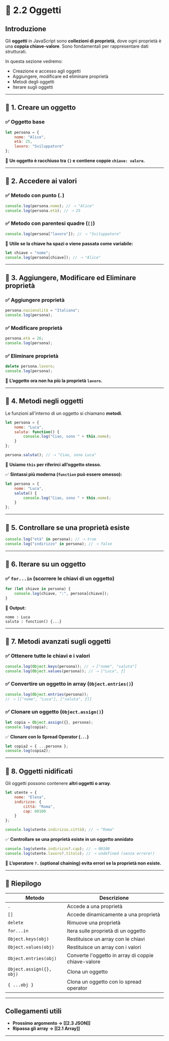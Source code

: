 # 📜 2.2 Oggetti

## Introduzione

Gli **oggetti** in JavaScript sono **collezioni di proprietà**, dove ogni proprietà è una **coppia chiave-valore**. Sono fondamentali per rappresentare dati strutturati.

In questa sezione vedremo:

- Creazione e accesso agli oggetti
- Aggiungere, modificare ed eliminare proprietà
- Metodi degli oggetti
- Iterare sugli oggetti

---

## 🔹 1. Creare un oggetto

### ✅ **Oggetto base**

```js
let persona = {
    nome: "Alice",
    età: 25,
    lavoro: "Sviluppatore"
};
```

📌 **Un oggetto è racchiuso tra `{}` e contiene coppie `chiave: valore`.**

---

## 🔹 2. Accedere ai valori

### ✅ **Metodo con punto (`.`)**

```js
console.log(persona.nome); // ➝ "Alice"
console.log(persona.età); // ➝ 25
```

### ✅ **Metodo con parentesi quadre (`[]`)**

```js
console.log(persona["lavoro"]); // ➝ "Sviluppatore"
```

📌 **Utile se la chiave ha spazi o viene passata come variabile:**

```js
let chiave = "nome";
console.log(persona[chiave]); // ➝ "Alice"
```

---

## 🔹 3. Aggiungere, Modificare ed Eliminare proprietà

### ✅ **Aggiungere proprietà**

```js
persona.nazionalità = "Italiana";
console.log(persona);
```

### ✅ **Modificare proprietà**

```js
persona.età = 26;
console.log(persona);
```

### ✅ **Eliminare proprietà**

```js
delete persona.lavoro;
console.log(persona);
```

📌 **L’oggetto ora non ha più la proprietà `lavoro`.**

---

## 🔹 4. Metodi negli oggetti

Le funzioni all'interno di un oggetto si chiamano **metodi**.

```js
let persona = {
    nome: "Luca",
    saluta: function() {
        console.log("Ciao, sono " + this.nome);
    }
};

persona.saluta(); // ➝ "Ciao, sono Luca"
```

📌 **Usiamo `this` per riferirci all’oggetto stesso.**

✅ **Sintassi più moderna (`function` può essere omesso):**

```js
let persona = {
    nome: "Luca",
    saluta() {
        console.log("Ciao, sono " + this.nome);
    }
};
```

---

## 🔹 5. Controllare se una proprietà esiste

```js
console.log("età" in persona); // ➝ true
console.log("indirizzo" in persona); // ➝ false
```

---

## 🔹 6. Iterare su un oggetto

### ✅ **`for...in` (scorrere le chiavi di un oggetto)**

```js
for (let chiave in persona) {
    console.log(chiave, ":", persona[chiave]);
}
```

📌 **Output:**

```
nome : Luca
saluta : function() {...}
```

---

## 🔹 7. Metodi avanzati sugli oggetti

### ✅ **Ottenere tutte le chiavi e i valori**

```js
console.log(Object.keys(persona)); // ➝ ["nome", "saluta"]
console.log(Object.values(persona)); // ➝ ["Luca", ƒ]
```

### ✅ **Convertire un oggetto in array (`Object.entries()`)**

```js
console.log(Object.entries(persona)); 
// ➝ [["nome", "Luca"], ["saluta", ƒ]]
```

### ✅ **Clonare un oggetto (`Object.assign()`)**

```js
let copia = Object.assign({}, persona);
console.log(copia);
```

✅ **Clonare con lo Spread Operator (`...`)**

```js
let copia2 = { ...persona };
console.log(copia2);
```

---

## 🔹 8. Oggetti nidificati

Gli oggetti possono contenere **altri oggetti o array**.

```js
let utente = {
    nome: "Elena",
    indirizzo: {
        città: "Roma",
        cap: 00100
    }
};

console.log(utente.indirizzo.città); // ➝ "Roma"
```

✅ **Controllare se una proprietà esiste in un oggetto annidato**

```js
console.log(utente.indirizzo?.cap); // ➝ 00100
console.log(utente.lavoro?.titolo); // ➝ undefined (senza errore!)
```

📌 **L’operatore `?.` (optional chaining) evita errori se la proprietà non esiste.**

---

## 📌 **Riepilogo**

|Metodo|Descrizione|
|---|---|
|`.`|Accede a una proprietà|
|`[]`|Accede dinamicamente a una proprietà|
|`delete`|Rimuove una proprietà|
|`for...in`|Itera sulle proprietà di un oggetto|
|`Object.keys(obj)`|Restituisce un array con le chiavi|
|`Object.values(obj)`|Restituisce un array con i valori|
|`Object.entries(obj)`|Converte l'oggetto in array di coppie chiave-valore|
|`Object.assign({}, obj)`|Clona un oggetto|
|`{ ...obj }`|Clona un oggetto con lo spread operator|

---

## Collegamenti utili

- **Prossimo argomento → [[2.3 JSON]]**
- **Ripassa gli array → [[2.1 Array]]**

---
